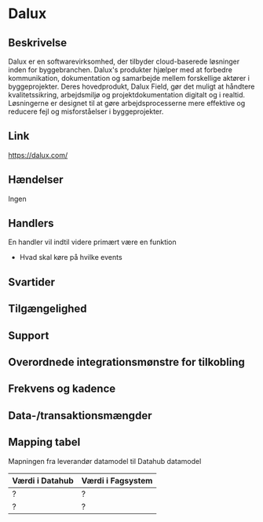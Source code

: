 # Dalux

## Beskrivelse

Dalux er en softwarevirksomhed, der tilbyder cloud-baserede løsninger inden for byggebranchen. Dalux's produkter hjælper med at forbedre kommunikation, dokumentation og samarbejde mellem forskellige aktører i byggeprojekter. Deres hovedprodukt, Dalux Field, gør det muligt at håndtere kvalitetssikring, arbejdsmiljø og projektdokumentation digitalt og i realtid. Løsningerne er designet til at gøre arbejdsprocesserne mere effektive og reducere fejl og misforståelser i byggeprojekter.

## Link

https://dalux.com/

## Hændelser

Ingen

## Handlers

En handler vil indtil videre primært være en funktion

- Hvad skal køre på hvilke events

## Svartider

## Tilgængelighed

## Support

## Overordnede integrationsmønstre for tilkobling

## Frekvens og kadence

## Data-/transaktionsmængder

## Mapping tabel

Mapningen fra leverandør datamodel til Datahub datamodel

| Værdi i Datahub | Værdi i Fagsystem |
| --------------- | ----------------- |
| ?               | ?                 |
| ?               | ?                 |
